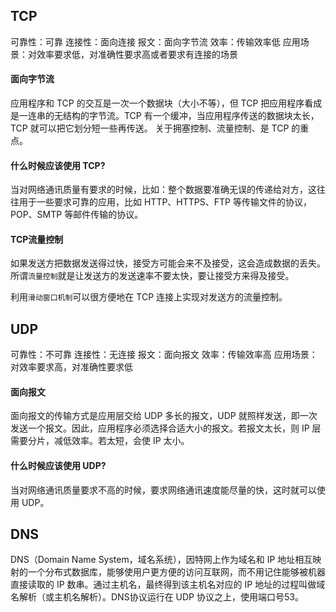## TCP
可靠性：可靠
连接性：面向连接
报文：面向字节流
效率：传输效率低
应用场景：对效率要求低，对准确性要求高或者要求有连接的场景
#### 面向字节流
应用程序和 TCP 的交互是一次一个数据块（大小不等），但 TCP 把应用程序看成是一连串的无结构的字节流。TCP 有一个缓冲，当应用程序传送的数据块太长，TCP 就可以把它划分短一些再传送。
关于拥塞控制、流量控制、是 TCP 的重点。
#### 什么时候应该使用 TCP? 
当对网络通讯质量有要求的时候，比如：整个数据要准确无误的传递给对方，这往往用于一些要求可靠的应用，比如 HTTP、HTTPS、FTP 等传输文件的协议，POP、SMTP 等邮件传输的协议。
#### TCP流量控制
如果发送方把数据发送得过快，接受方可能会来不及接受，这会造成数据的丢失。所谓`流量控制`就是让发送方的发送速率不要太快，要让接受方来得及接受。

利用`滑动窗口机制`可以很方便地在 TCP 连接上实现对发送方的流量控制。
## UDP
可靠性：不可靠
连接性：无连接
报文：面向报文
效率：传输效率高
应用场景：对效率要求高，对准确性要求低
#### 面向报文
面向报文的传输方式是应用层交给 UDP 多长的报文，UDP 就照样发送，即一次发送一个报文。因此，应用程序必须选择合适大小的报文。若报文太长，则 IP 层需要分片，减低效率。若太短，会使 IP 太小。
#### 什么时候应该使用 UDP?
当对网络通讯质量要求不高的时候，要求网络通讯速度能尽量的快，这时就可以使用 UDP。
## DNS
DNS（Domain Name System，域名系统），因特网上作为域名和 IP 地址相互映射的一个分布式数据库，能够使用户更方便的访问互联网，而不用记住能够被机器直接读取的 IP 数串。通过主机名，最终得到该主机名对应的 IP 地址的过程叫做域名解析（或主机名解析）。DNS协议运行在 UDP 协议之上，使用端口号53。
